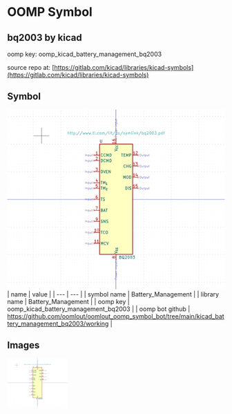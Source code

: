 # OOMP Symbol  
## bq2003  by kicad  
  
oomp key: oomp_kicad_battery_management_bq2003  
  
source repo at: [https://gitlab.com/kicad/libraries/kicad-symbols](https://gitlab.com/kicad/libraries/kicad-symbols)  
## Symbol  
  
[![working.png](working_600.png)](working.png)  
| name | value | 
| --- | --- | 
| symbol name | Battery_Management | 
| library name | Battery_Management | 
| oomp key | oomp_kicad_battery_management_bq2003 | 
| oomp bot github | https://github.com/oomlout/oomlout_oomp_symbol_bot/tree/main/kicad_battery_management_bq2003/working | 
## Images  
  
[![working.png](working_140.png)](working.png)  
